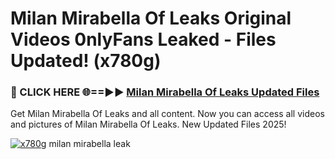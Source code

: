 # Milan Mirabella Of Leaks Original Videos 0nlyFans Leaked - Files Updated! (x780g)

<h3>🔴 CLICK HERE 🌐==►► <a href="https://tinyurl.com/ms9xzufz" rel="nofollow">Milan Mirabella Of Leaks Updated Files</a></h3>

Get Milan Mirabella Of Leaks and all content. Now you can access all videos and pictures of Milan Mirabella Of Leaks. New Updated Files 2025!

[![x780g](https://i.imgur.com/PQ7UWWw.gif)](https://tinyurl.com/ms9xzufz)
milan mirabella leak
